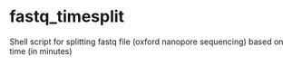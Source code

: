 # fastq_timesplit
Shell script for splitting fastq file (oxford nanopore sequencing)  based on time (in minutes)
